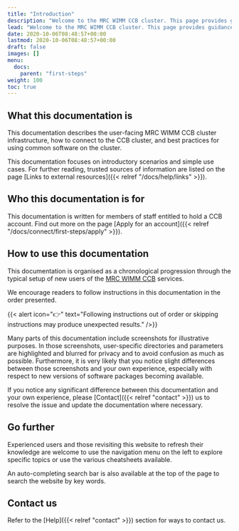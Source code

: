 ```yaml
---
title: "Introduction"
description: "Welcome to the MRC WIMM CCB cluster. This page provides guidance on the use of this documentation."
lead: "Welcome to the MRC WIMM CCB cluster. This page provides guidance on the use of this documentation."
date: 2020-10-06T08:48:57+00:00
lastmod: 2020-10-06T08:48:57+00:00
draft: false
images: []
menu:
  docs:
    parent: "first-steps"
weight: 100
toc: true
---
```


## What this documentation is

This documentation describes the user-facing MRC WIMM CCB cluster infrastructure,
how to connect to the CCB cluster, and best practices for using common software
on the cluster.

This documentation focuses on introductory scenarios and simple use cases.
For further reading, trusted sources of information are listed on the page
[Links to external resources]({{< relref "/docs/help/links" >}}).

## Who this documentation is for

This documentation is written for members of staff entitled to hold a CCB account.
Find out more on the page [Apply for an account]({{< relref "/docs/connect/first-steps/apply" >}}).

## How to use this documentation

This documentation is organised as a chronological progression through the typical setup
of new users of the [MRC WIMM CCB][mrc-wimm-ccb] services.

We encourage readers to follow instructions in this documentation in the order presented.

{{< alert icon="👉" text="Following instructions out of order or skipping instructions may produce unexpected results." />}}

Many parts of this documentation include screenshots for illustrative purposes.
In those screenshots, user-specific directories and parameters are highlighted and
blurred for privacy and to avoid confusion as much as possible.
Furthermore, it is very likely that you notice slight differences between those screenshots
and your own experience, especially with respect to new versions of software packages becoming
available.

If you notice any significant difference between this documentation and your own experience,
please [Contact]({{< relref "contact" >}}) us to resolve the issue and update the documentation
where necessary.

## Go further

Experienced users and those revisiting this website to refresh their knowledge are welcome to use
the navigation menu on the left to explore specific topics or use the various cheatsheets
available.

An auto-completing search bar is also available at the top of the page to search the website
by key words.

## Contact us

Refer to the [Help]({{< relref "contact" >}}) section for ways to contact us.

<!-- Link definitions -->

[mrc-wimm-ccb]: https://www.imm.ox.ac.uk/research/units-and-centres/mrc-wimm-centre-for-computational-biology
